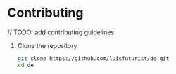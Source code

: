 # Contributing

// TODO: add contributing guidelines

1. Clone the repository

    ```bash
    git clone https://github.com/luisfuturist/de.git
    cd de
    ```
